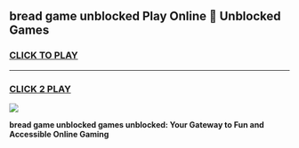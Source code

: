 
## bread game unblocked Play Online 👋 Unblocked Games
<h3>
<a href="https://premium.freeplayer.one?title=bread_game_unblocked&ref=19F">CLICK TO PLAY</a></h3>
<hr>

<h3>
<a href="https://premium.freeplayer.one?title=bread_game_unblocked&ref=19F">CLICK 2 PLAY</a>
  
</h3>

<a href="https://premium.freeplayer.one?title=bread_game_unblocked&ref=19F"><img src="https://clearcache.store/games.png"></a>


**bread game unblocked games unblocked: Your Gateway to Fun and Accessible Online Gaming**

